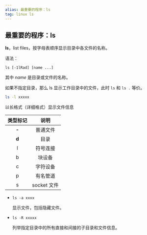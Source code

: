 ```yaml
---
alias: 最重要的程序：ls
tag: linux ls
---
```


## 最重要的程序：ls

**ls**，list files，按字母表顺序显示目录中各文件的名称。

语法：

```
ls [-1lRad] [name ...]
```

其中 *name* 是目录或文件的名称。

如果不指定目录，那么 ls 显示工作目录中的文件，此时 `ls` 和 `ls .` 等价。

```bash
ls -l xxxxx
```

以长格式（详细格式）显示文件信息

| 类型标记 | 说明 |
| :-: | :-: |
| **\-** | 普通文件 |
| **d** | 目录 |
| l | 符号连接 |
| b | 块设备 |
| c | 字符设备 |
| p | 有名管道 |
| s | socket 文件 |

-   `ls -a xxxx`

    显示文件，包括隐藏文件。 

-   `ls -R xxxxx`

    列举指定目录中的所有直接和间接的子目录和文件信息。


